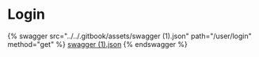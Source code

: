 # Login

{% swagger src="../../.gitbook/assets/swagger (1).json" path="/user/login" method="get" %}
[swagger (1).json](<../../.gitbook/assets/swagger (1).json>)
{% endswagger %}
